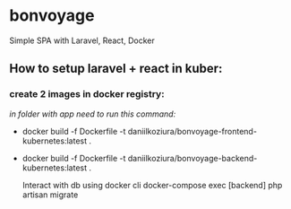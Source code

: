 # bonvoyage

Simple SPA with Laravel, React, Docker

## How to setup laravel + react in kuber:
### create 2 images in docker registry:
<i> in folder with app need to run this command:</i> 

  * docker build -f Dockerfile -t daniilkoziura/bonvoyage-frontend-kubernetes:latest .
  * docker build -f Dockerfile -t daniilkoziura/bonvoyage-backend-kubernetes:latest . 



    Interact with db using docker cli
     docker-compose exec <service-name>[backend] php artisan migrate
     